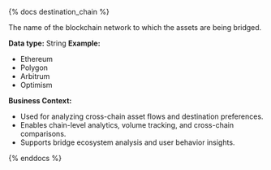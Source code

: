{% docs destination_chain %}

The name of the blockchain network to which the assets are being bridged.

**Data type:** String
**Example:**
- Ethereum
- Polygon
- Arbitrum
- Optimism

**Business Context:**
- Used for analyzing cross-chain asset flows and destination preferences.
- Enables chain-level analytics, volume tracking, and cross-chain comparisons.
- Supports bridge ecosystem analysis and user behavior insights.

{% enddocs %} 